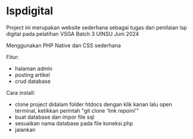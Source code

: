 # lspdigital

Project ini merupakan website sederhana sebagai tugas dari penilaian lsp digital pada pelatihan VSGA Batch 3 UINSU Juni 2024

Menggunakan PHP Native dan CSS sederhana

Fitur:
- halaman admin
- posting artikel
- crud database

Cara install:
- clone project didalam folder htdocs dengan klik kanan lalu open terminal, ketikkan perintah "git clone 'link repoini'"
- buat database dan impor file sql
- sesuaikan nama database pada file koneksi.php
- jalankan

